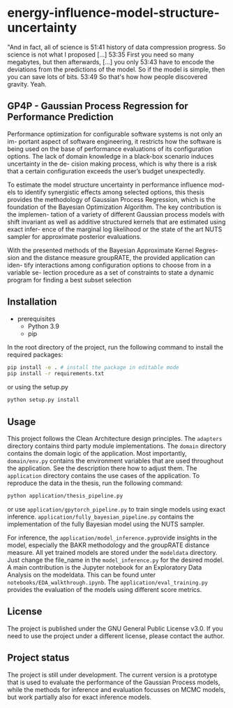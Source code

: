 # energy-influence-model-structure-uncertainty

"And in fact, all of science is
51:41
history of data compression progress. So science is not what I proposed [...]
53:35
First you need so many megabytes, but then afterwards, [...] you only
53:43
have to encode the deviations from the predictions of the model. So if the model is simple, then you can save lots of bits.
53:49
So that's how how people discovered gravity. Yeah.

## GP4P - Gaussian Process Regression for Performance Prediction

Performance optimization for configurable software systems is not only an im-
portant aspect of software engineering, it restricts how the software is being
used on the base of performance evaluations of its configuration options. The
lack of domain knowledge in a black-box scenario induces uncertainty in the de-
cision making process, which is why there is a risk that a certain configuration
exceeds the user’s budget unexpectedly.

To estimate the model structure uncertainty in performance influence mod-
els to identify synergistic effects among selected options, this thesis provides
the methodology of Gaussian Process Regression, which is the foundation of
the Bayesian Optimization Algorithm. The key contribution is the implemen-
tation of a variety of different Gaussian process models with shift invariant
as well as additive structured kernels that are estimated using exact infer-
ence of the marginal log likelihood or the state of the art NUTS sampler for
approximate posterior evaluations.

With the presented methods of the Bayesian Approximate Kernel Regres-
sion and the distance measure groupRATE, the provided application can iden-
tify interactions among configuration options to choose from in a variable se-
lection procedure as a set of constraints to state a dynamic program for finding
a best subset selection

## Installation
- prerequisites
  - Python 3.9
  - pip

In the root directory of the project, run the following command to install the required packages:
```bash
pip install -e . # install the package in editable mode
pip install -r requirements.txt
```
or using the setup.py
```bash
python setup.py install
```

## Usage
This project follows the Clean Architecture design principles. The `adapters` directory contains third party module implementations.
The `domain` directory contains the domain logic of the application. Most importantly, `domain/env.py` contains the environment variables that are used throughout the application. See the description there how to adjust them. The `application` directory contains the use cases of the application. To reproduce the data in the thesis, run the following command:
```bash
python application/thesis_pipeline.py
```
or use `application/gpytorch_pipeline.py` to train single models using exact inference. `application/fully_bayesian_pipeline.py` contains the implementation of the fully Bayesian model using the NUTS sampler.

For inference, the `application/model_inference.py`provide insights in the model, especially the BAKR methodology and the groupRATE distance measure. All yet trained models are stored under the `modeldata` directory. Just change the file_name in the `model_inference.py` for the desired model. A main contribution is the Jupyter notebook for an Exploratory Data Analysis on the modeldata. This
can be found unter `notebooks/EDA_walkthrough.ipynb`.
The `application/eval_training.py` provides the evaluation of the models using different score metrics.

## License
The project is published under the GNU General Public License v3.0. If you need to use the project under a different license, please contact the author.

## Project status
The project is still under development. The current version is a prototype that is used to evaluate the performance of the Gaussian Process models, while the methods for inference and evaluation focusses on MCMC models, but work partially also for exact inference models.